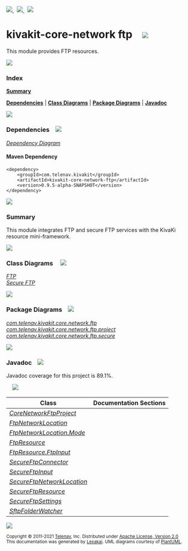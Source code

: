 [//]: # (start-user-text)

<a href="https://www.kivakit.org">
<img src="https://www.kivakit.org/images/web-32.png" srcset="https://www.kivakit.org/images/web-32-2x.png 2x"/>
</a>
&nbsp;
<a href="https://twitter.com/openkivakit">
<img src="https://www.kivakit.org/images/twitter-32.png" srcset="https://www.kivakit.org/images/twitter-32-2x.png 2x"/>
</a>
&nbsp;
<a href="https://kivakit.zulipchat.com">
<img src="https://www.kivakit.org/images/zulip-32.png" srcset="https://www.kivakit.org/images/zulip-32-2x.png 2x"/>
</a>

[//]: # (end-user-text)

# kivakit-core-network ftp &nbsp;&nbsp; <img src="https://www.kivakit.org/images/convert-32.png" srcset="https://www.kivakit.org/images/convert-32-2x.png 2x"/>

This module provides FTP resources.

<img src="https://www.kivakit.org/images/horizontal-line-512.png" srcset="https://www.kivakit.org/images/horizontal-line-512-2x.png 2x"/>

### Index

[**Summary**](#summary)  

[**Dependencies**](#dependencies) | [**Class Diagrams**](#class-diagrams) | [**Package Diagrams**](#package-diagrams) | [**Javadoc**](#javadoc)

<img src="https://www.kivakit.org/images/horizontal-line-512.png" srcset="https://www.kivakit.org/images/horizontal-line-512-2x.png 2x"/>

### Dependencies <a name="dependencies"></a> &nbsp;&nbsp; <img src="https://www.kivakit.org/images/dependencies-32.png" srcset="https://www.kivakit.org/images/dependencies-32-2x.png 2x"/>

[*Dependency Diagram*](https://www.kivakit.org/lexakai/kivakit/kivakit-core/network/ftp/documentation/diagrams/dependencies.svg)

#### Maven Dependency

    <dependency>
        <groupId>com.telenav.kivakit</groupId>
        <artifactId>kivakit-core-network-ftp</artifactId>
        <version>0.9.5-alpha-SNAPSHOT</version>
    </dependency>


<img src="https://www.kivakit.org/images/horizontal-line-128.png" srcset="https://www.kivakit.org/images/horizontal-line-128-2x.png 2x"/>

[//]: # (start-user-text)

### Summary <a name = "summary"></a>

This module integrates FTP and secure FTP services with the KivaKi resource mini-framework.

[//]: # (end-user-text)

<img src="https://www.kivakit.org/images/horizontal-line-128.png" srcset="https://www.kivakit.org/images/horizontal-line-128-2x.png 2x"/>

### Class Diagrams <a name="class-diagrams"></a> &nbsp; &nbsp; <img src="https://www.kivakit.org/images/diagram-40.png" srcset="https://www.kivakit.org/images/diagram-40-2x.png 2x"/>

[*FTP*](https://www.kivakit.org/lexakai/kivakit/kivakit-core/network/ftp/documentation/diagrams/diagram-ftp.svg)  
[*Secure FTP*](https://www.kivakit.org/lexakai/kivakit/kivakit-core/network/ftp/documentation/diagrams/diagram-secure-ftp.svg)

<img src="https://www.kivakit.org/images/horizontal-line-128.png" srcset="https://www.kivakit.org/images/horizontal-line-128-2x.png 2x"/>

### Package Diagrams <a name="package-diagrams"></a> &nbsp;&nbsp; <img src="https://www.kivakit.org/images/box-32.png" srcset="https://www.kivakit.org/images/box-32-2x.png 2x"/>

[*com.telenav.kivakit.core.network.ftp*](https://www.kivakit.org/lexakai/kivakit/kivakit-core/network/ftp/documentation/diagrams/com.telenav.kivakit.core.network.ftp.svg)  
[*com.telenav.kivakit.core.network.ftp.project*](https://www.kivakit.org/lexakai/kivakit/kivakit-core/network/ftp/documentation/diagrams/com.telenav.kivakit.core.network.ftp.project.svg)  
[*com.telenav.kivakit.core.network.ftp.secure*](https://www.kivakit.org/lexakai/kivakit/kivakit-core/network/ftp/documentation/diagrams/com.telenav.kivakit.core.network.ftp.secure.svg)

<img src="https://www.kivakit.org/images/horizontal-line-128.png" srcset="https://www.kivakit.org/images/horizontal-line-128-2x.png 2x"/>

### Javadoc <a name="javadoc"></a> &nbsp;&nbsp; <img src="https://www.kivakit.org/images/books-32.png" srcset="https://www.kivakit.org/images/books-32-2x.png 2x"/>

Javadoc coverage for this project is 89.1%.  
  
&nbsp; &nbsp; <img src="https://www.kivakit.org/images/meter-90-96.png" srcset="https://www.kivakit.org/images/meter-90-96-2x.png 2x"/>




| Class | Documentation Sections |
|---|---|
| [*CoreNetworkFtpProject*](https://www.kivakit.org/javadoc/kivakit/kivakit.core.network.ftp/com/telenav/kivakit/core/network/ftp/project/CoreNetworkFtpProject.html) |  |  
| [*FtpNetworkLocation*](https://www.kivakit.org/javadoc/kivakit/kivakit.core.network.ftp/com/telenav/kivakit/core/network/ftp/FtpNetworkLocation.html) |  |  
| [*FtpNetworkLocation.Mode*](https://www.kivakit.org/javadoc/kivakit/kivakit.core.network.ftp/com/telenav/kivakit/core/network/ftp/FtpNetworkLocation.Mode.html) |  |  
| [*FtpResource*](https://www.kivakit.org/javadoc/kivakit/kivakit.core.network.ftp/com/telenav/kivakit/core/network/ftp/FtpResource.html) |  |  
| [*FtpResource.FtpInput*](https://www.kivakit.org/javadoc/kivakit/kivakit.core.network.ftp/com/telenav/kivakit/core/network/ftp/FtpResource.FtpInput.html) |  |  
| [*SecureFtpConnector*](https://www.kivakit.org/javadoc/kivakit/kivakit.core.network.ftp/com/telenav/kivakit/core/network/ftp/secure/SecureFtpConnector.html) |  |  
| [*SecureFtpInput*](https://www.kivakit.org/javadoc/kivakit/kivakit.core.network.ftp/com/telenav/kivakit/core/network/ftp/secure/SecureFtpInput.html) |  |  
| [*SecureFtpNetworkLocation*](https://www.kivakit.org/javadoc/kivakit/kivakit.core.network.ftp/com/telenav/kivakit/core/network/ftp/secure/SecureFtpNetworkLocation.html) |  |  
| [*SecureFtpResource*](https://www.kivakit.org/javadoc/kivakit/kivakit.core.network.ftp/com/telenav/kivakit/core/network/ftp/secure/SecureFtpResource.html) |  |  
| [*SecureFtpSettings*](https://www.kivakit.org/javadoc/kivakit/kivakit.core.network.ftp/com/telenav/kivakit/core/network/ftp/secure/SecureFtpSettings.html) |  |  
| [*SftpFolderWatcher*](https://www.kivakit.org/javadoc/kivakit/kivakit.core.network.ftp/com/telenav/kivakit/core/network/ftp/secure/SftpFolderWatcher.html) |  |  

[//]: # (start-user-text)



[//]: # (end-user-text)

<img src="https://www.kivakit.org/images/horizontal-line-512.png" srcset="https://www.kivakit.org/images/horizontal-line-512-2x.png 2x"/>

<sub>Copyright &#169; 2011-2021 [Telenav](http://telenav.com), Inc. Distributed under [Apache License, Version 2.0](LICENSE)</sub>  
<sub>This documentation was generated by [Lexakai](https://github.com/Telenav/lexakai). UML diagrams courtesy
of [PlantUML](http://plantuml.com).</sub>

